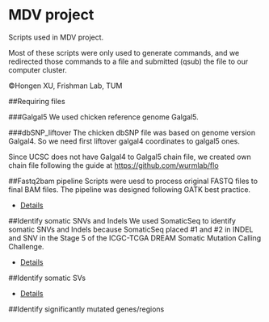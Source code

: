 # MDV project
Scripts used in MDV project. 

Most of these scripts were only used to generate commands, and we redirected those commands to a file and submitted (qsub) the file to our computer cluster.

&copy;Hongen XU, Frishman Lab, TUM

##Requiring files

###Galgal5
We used chicken reference genome Galgal5. 

###dbSNP_liftover
The chicken dbSNP file was based on genome version Galgal4. So we need first liftover galgal4 coordinates to galgal5 ones. 

Since UCSC does not have Galgal4 to Galgal5 chain file, we created own chain file following the guide at https://github.com/wurmlab/flo


##Fastq2bam pipeline
Scripts were uesd to process original FASTQ files to final BAM files. The pipeline was designed following GATK best practice.
* [Details](fastq2bam/README.md)

##Identify somatic SNVs and Indels
We used SomaticSeq to identify somatic SNVs and Indels because SomaticSeq placed #1 and #2 in INDEL and SNV in the Stage 5 of the ICGC-TCGA DREAM Somatic Mutation Calling Challenge.
* [Details](somatic_snv_indel/README.md)

##Identify somatic SVs
* [Details](somatic_sv/README.md)

##Identify significantly mutated genes/regions

